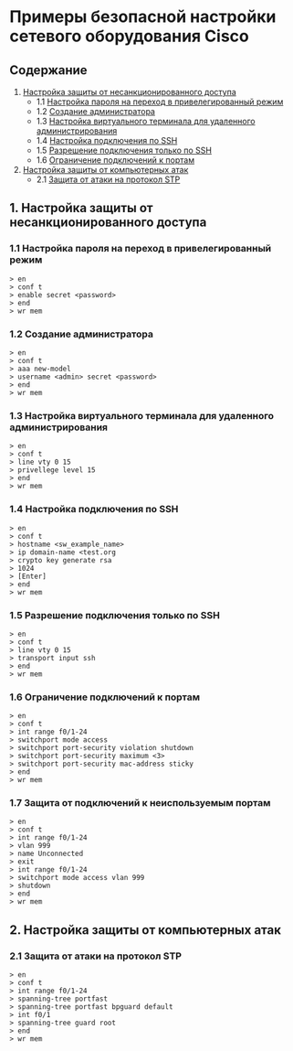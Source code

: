 # Примеры безопасной настройки сетевого оборудования Cisco

## Содержание

   1. [Настройка защиты от несанкционированного доступа](#1-Настройка-защиты-от-несанкционированного-доступа)
      - 1.1 [Настройка пароля на переход в привелегированный режим](#11-Настройка-пароля-на-переход-в-привелегированный-режим)
      - 1.2 [Создание администратора](#12-Создание-администратора)
      - 1.3 [Настройка виртуального терминала для удаленного администрирования](#13-настройка-виртуального-терминала-для-удаленного-администрирования)
      - 1.4 [Настройка подключения по SSH](#14-Настройка-подключения-по-SSH)
      - 1.5 [Разрешение подключения только по SSH](#15-Разрешение-подключения-только-по-SSH)
      - 1.6 [Ограничение подключений к портам](#16-Ограничение-подключений-к-портам) 
   2. [Настройка защиты от компьютерных атак](#2-Настройка-защиты-от-компьютерных-атак)
      - 2.1 [Защита от атаки на протокол STP](#21-Защита-от-атаки-на-протокол-STP)

## 1. Настройка защиты от несанкционированного доступа

### 1.1 Настройка пароля на переход в привелегированный режим

```
> en 
> conf t
> enable secret <password>
> end
> wr mem
```

### 1.2 Создание администратора

```
> en 
> conf t
> aaa new-model
> username <admin> secret <password>
> end
> wr mem
```

### 1.3 Настройка виртуального терминала для удаленного администрирования

```
> en 
> conf t
> line vty 0 15
> privellege level 15
> end
> wr mem
```

### 1.4 Настройка подключения по SSH

```
> en 
> conf t
> hostname <sw_example_name>
> ip domain-name <test.org
> crypto key generate rsa
> 1024
> [Enter]
> end
> wr mem
```

### 1.5 Разрешение подключения только по SSH

```
> en 
> conf t
> line vty 0 15 
> transport input ssh
> end
> wr mem
```

### 1.6 Ограничение подключений к портам

```
> en 
> conf t
> int range f0/1-24 
> switchport mode access
> switchport port-security violation shutdown 
> switchport port-security maximum <3>
> switchport port-security mac-address sticky
> end
> wr mem
```

### 1.7 Защита от подключений к неиспользуемым портам

```
> en 
> conf t
> int range f0/1-24 
> vlan 999
> name Unconnected
> exit
> int range f0/1-24
> switchport mode access vlan 999
> shutdown
> end
> wr mem
```

## 2. Настройка защиты от компьютерных атак

### 2.1 Защита от атаки на протокол STP

```
> en 
> conf t
> int range f0/1-24 
> spanning-tree portfast
> spanning-tree portfast bpguard default
> int f0/1 
> spanning-tree guard root
> end
> wr mem
```

